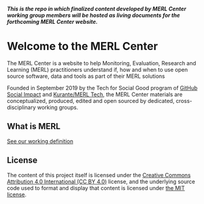 **_This is the repo in which finalized content developed by MERL Center working group members will be hosted as living documents for the forthcoming MERL Center website._**

# Welcome to the MERL Center

The MERL Center is a website to help Monitoring, Evaluation, Research and Learning (MERL) practitioners understand if, how and when to use open source software, data and tools as part of their MERL solutions

Founded in September 2019 by the Tech for Social Good program of [GitHub Social Impact](https://socialimpact.github.com) and [Kurante/MERL Tech](http://merltech.org), the MERL Center materials are conceptualized, produced, edited and open sourced by dedicated, cross-disciplinary working groups.

## What is MERL

[See our working definition](MERLdefinition.md)

## License

The content of this project itself is licensed under the [Creative Commons Attribution 4.0 International (CC BY 4.0)](https://creativecommons.org/licenses/by/4.0/) license, and the underlying source code used to format and display that content is licensed under [the MIT license](LICENSE).
